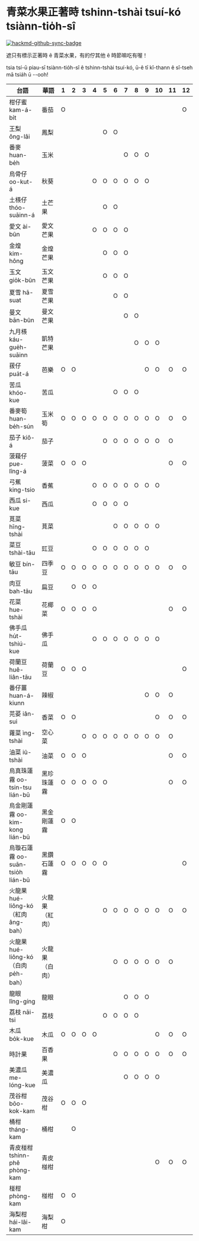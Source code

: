 # 青菜水果正著時 tshinn-tshài tsuí-kó tsiànn-tio̍h-sî

[![hackmd-github-sync-badge](https://hackmd.io/POs3DrBRTjSm3hqS7ohw7Q/badge)](https://hackmd.io/POs3DrBRTjSm3hqS7ohw7Q)


遮只有標示正著時 ê 青菜水果，有的佇其他 ê 時節嘛吃有喔！

tsia tsí-ū piau-sī tsiànn-tio̍h-sî ê tshinn-tshài tsuí-kó, ū-ê tī kî-thann ê sî-tseh mā tsia̍h ū --ooh!

| 台語                                | 華語           | 1 | 2 | 3 | 4 | 5 | 6 | 7 | 8 | 9 | 10 | 11 | 12 |
|-------------------------------------|----------------|---|---|---|---|---|---|---|---|---|----|----|----|
| 柑仔蜜 kam-á-bi̍t                    | 番茄           | O |   |   |   |   |   |   |   |   |    |    | O  |
| 王梨 ông-lâi                        | 鳳梨           |   |   |   |   | O | O |   |   |   |    |    |    |
| 番麥 huan-be̍h                       | 玉米           |   |   |   |   |   |   | O | O | O |    |    |    |
| 烏骨仔 oo-kut-á                     | 秋葵           |   |   |   | O | O | O | O | O | O |    |    |    |
| 土檨仔 thóo-suāinn-á                | 土芒果         |   |   |   |   | O | O |   |   |   |    |    |    |
| 愛文 ài-bûn                         | 愛文芒果       |   |   |   | O | O | O | O |   |   |    |    |    |
| 金煌 kim-hông                       | 金煌芒果       |   |   |   |   | O | O | O |   |   |    |    |    |
| 玉文 gio̍k-bûn                       | 玉文芒果       |   |   |   |   | O | O | O |   |   |    |    |    |
| 夏雪 hā-suat                        | 夏雪芒果       |   |   |   |   |   | O | O |   |   |    |    |    |
| 曼文 bān-bûn                        | 曼文芒果       |   |   |   |   |   |   | O | O |   |    |    |    |
| 九月檨 káu-gue̍h-suāinn              | 凱特芒果       |   |   |   |   |   |   |   | O | O | O  |    |    |
| 菝仔 pua̍t-á                         | 芭樂           | O | O |   |   |   |   |   |   | O | O  | O  | O  |
| 苦瓜 khóo-kue                       | 苦瓜           |   |   |   |   |   | O | O | O |   |    |    |    |
| 番麥筍 huan-be̍h-sún                 | 玉米筍         | O | O | O | O | O | O | O | O | O | O  | O  | O  |
| 茄子 kiô-á                          | 茄子           |   |   |   |   | O | O | O | O | O | O  | O  |    |
| 菠薐仔 pue-lîng-á                   | 菠菜           | O | O | O |   |   |   |   |   |   |    | O  | O  |
| 弓蕉 king-tsio                      | 香蕉           |   |   |   | O | O | O | O | O | O | O  |    |    |
| 西瓜 si-kue                         | 西瓜           |   |   |   | O | O | O | O |   |   |    |    |    |
| 莧菜 hīng-tshài                     | 莧菜           |   |   |   |   |   | O | O | O | O | O  |    |    |
| 菜豆 tshài-tāu                      | 豇豆           |   |   |   | O | O | O | O | O | O |    |    |    |
| 敏豆 bín-tāu                        | 四季豆         | O | O | O | O | O | O | O | O | O | O  | O  | O  |
| 肉豆 bah-tāu                        | 扁豆           |   | O | O | O |   |   |   |   |   |    |    |    |
| 花菜 hue-tshài                      | 花椰菜         | O | O | O | O |   |   |   |   |   |    | O  | O  |
| 佛手瓜 hu̍t-tshiú-kue                | 佛手瓜         |   |   |   | O | O | O | O | O | O | O  |    |    |
| 荷蘭豆 huê-liân-tāu                 | 荷蘭豆         | O | O | O |   |   |   |   |   |   |    |    | O  |
| 番仔薑 huan-á-kiunn                 | 辣椒           |   |   |   |   |   |   |   |   | O | O  | O  |    |
| 芫荽 iân-sui                        | 香菜           | O | O |   |   |   |   |   |   |   | O  | O  | O  |
| 蕹菜 ìng-tshài                      | 空心菜         |   |   | O | O | O | O | O | O | O | O  | O  |    |
| 油菜 iû-tshài                       | 油菜           | O | O | O |   |   |   |   |   |   |    | O  | O  |
| 烏真珠蓮霧 oo-tsin-tsu lián-bū      | 黑珍珠蓮霧     | O | O | O | O | O |   |   |   |   |    | O  | O  |
| 烏金剛蓮霧 oo-kim-kong lián-bū      | 黑金剛蓮霧     | O | O |   |   |   |   |   |   |   |    |    |    |
| 烏璇石蓮霧 oo-suān-tsio̍h lián-bū    | 黑鑽石蓮霧     | O | O | O | O | O |   |   |   |   |    |    | O  |
| 火龍果 hué-liông-kó（紅肉 âng-bah） | 火龍果（紅肉） |   |   |   |   | O | O | O | O | O | O  | O  | O  |
| 火龍果 hué-liông-kó（白肉 pe̍h-bah） | 火龍果（白肉） |   |   |   |   |   | O | O | O | O | O  | O  |    |
| 龍眼 lîng-gíng                      | 龍眼           |   |   |   |   |   |   | O | O | O |    |    |    |
| 荔枝 nāi-tsi                        | 荔枝           |   |   |   |   | O | O | O | O |   |    |    |    |
| 木瓜 bo̍k-kue                        | 木瓜           | O | O | O | O |   |   |   |   |   | O  | O  | O  |
| 時計果                              | 百香果         |   |   |   |   |   | O | O | O | O | O  | O  | O  |
| 美濃瓜 me-lóng-kue                  | 美濃瓜         |   |   |   |   |   |   | O | O | O | O  |    |    |
| 茂谷柑 bōo-kok-kam                  | 茂谷柑         | O | O | O |   |   |   |   |   |   |    |    |    |
| 桶柑 tháng-kam                      | 桶柑           |   | O |   |   |   |   |   |   |   |    |    |    |
| 青皮椪柑 tshinn-phê phòng-kam       | 青皮椪柑       |   |   |   |   |   |   |   |   |   | O  | O  | O  |
| 椪柑 phòng-kam                      | 椪柑           | O | O |   |   |   |   |   |   |   |    |    |    |
| 海梨柑 hái-lâi-kam                  | 海梨柑         | O |   |   |   |   |   |   |   |   |    |    |    |
